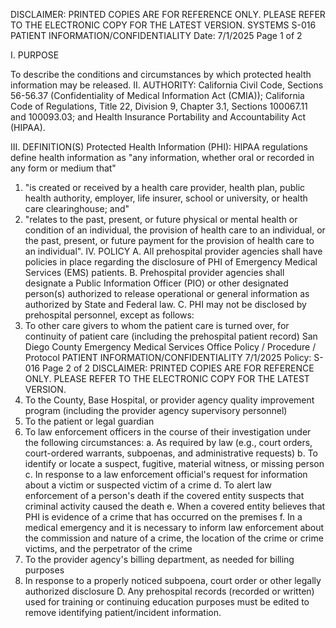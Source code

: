 DISCLAIMER: PRINTED COPIES ARE FOR REFERENCE ONLY. PLEASE REFER TO THE ELECTRONIC COPY FOR THE LATEST VERSION.
SYSTEMS S-016
PATIENT INFORMATION/CONFIDENTIALITY
Date: 7/1/2025 Page 1 of 2

I. PURPOSE

To describe the conditions and circumstances by which protected health information may be
released.
II. AUTHORITY: California Civil Code, Sections 56-56.37 (Confidentiality of Medical Information
Act (CMIA)); California Code of Regulations, Title 22, Division 9, Chapter 3.1, Sections
100067.11 and 100093.03; and Health Insurance Portability and Accountability Act (HIPAA).

III. DEFINITION(S)
Protected Health Information (PHI): HIPAA regulations define health information as "any
information, whether oral or recorded in any form or medium that"
1. "is created or received by a health care provider, health plan, public health authority, employer,
life insurer, school or university, or health care clearinghouse; and"
2. "relates to the past, present, or future physical or mental health or condition of an individual, the
provision of health care to an individual, or the past, present, or future payment for the provision of
health care to an individual".
IV. POLICY
A. All prehospital provider agencies shall have policies in place regarding the disclosure of PHI of
Emergency Medical Services (EMS) patients.
B. Prehospital provider agencies shall designate a Public Information Officer (PIO) or other
designated person(s) authorized to release operational or general information as authorized by
State and Federal law.
C. PHI may not be disclosed by prehospital personnel, except as follows:
1. To other care givers to whom the patient care is turned over, for continuity of patient care
(including the prehospital patient record)
San Diego County Emergency Medical Services Office
Policy / Procedure / Protocol
PATIENT INFORMATION/CONFIDENTIALITY 7/1/2025
Policy: S-016 Page 2 of 2
DISCLAIMER: PRINTED COPIES ARE FOR REFERENCE ONLY. PLEASE REFER TO THE ELECTRONIC COPY FOR THE LATEST VERSION.
2. To the County, Base Hospital, or provider agency quality improvement program (including
the provider agency supervisory personnel)
3. To the patient or legal guardian
4. To law enforcement officers in the course of their investigation under the following
circumstances:
a. As required by law (e.g., court orders, court-ordered warrants, subpoenas, and
administrative requests)
b. To identify or locate a suspect, fugitive, material witness, or missing person
c. In response to a law enforcement official's request for information about a victim or
suspected victim of a crime
d. To alert law enforcement of a person's death if the covered entity suspects that criminal
activity caused the death
e. When a covered entity believes that PHI is evidence of a crime that has occurred on the
premises
f. In a medical emergency and it is necessary to inform law enforcement about the
commission and nature of a crime, the location of the crime or crime victims, and the
perpetrator of the crime
5. To the provider agency's billing department, as needed for billing purposes
6. In response to a properly noticed subpoena, court order or other legally authorized
disclosure
D. Any prehospital records (recorded or written) used for training or continuing education purposes
must be edited to remove identifying patient/incident information.

